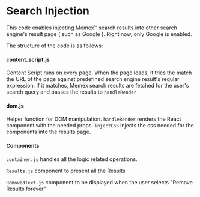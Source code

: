 # Search Injection

This code enables injecting Memex™️ search results into other search engine's result page ( such as Google ). Right now, only Google is enabled. 

The structure of the code is as follows:

#### content_script.js

Content Script runs on every page. When the page loads, it tries the match the URL of the page against predefined search engine result's regular expression.
If it matches, Memex search results are fetched for the user's search query and passes the results to `handleRender`

#### dom.js

Helper function for DOM manipulation. 
`handleRender` renders the React component with the needed props.
`injectCSS` injects the css needed for the components into the results page.

#### Components

`container.js` handles all the logic related operations.

`Results.js` component to present all the Results

`RemovedText.js` component to be displayed when the user selects "Remove Results forever"

